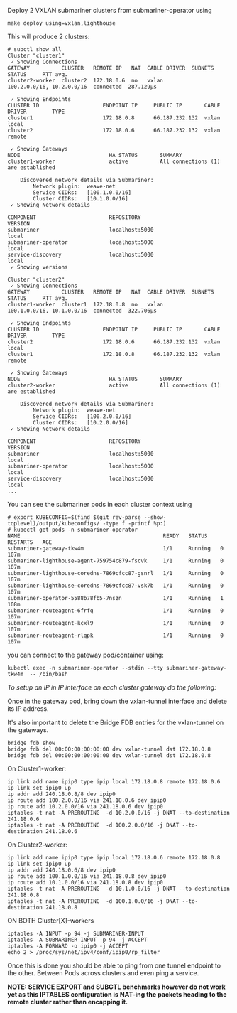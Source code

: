 Deploy 2 VXLAN submariner clusters from submariner-operator using

```
make deploy using=vxlan,lighthouse
```

This will produce 2 clusters:

```
# subctl show all
Cluster "cluster1"
 ✓ Showing Connections
GATEWAY          CLUSTER   REMOTE IP   NAT  CABLE DRIVER  SUBNETS                    STATUS     RTT avg.
cluster2-worker  cluster2  172.18.0.6  no   vxlan         100.2.0.0/16, 10.2.0.0/16  connected  287.129µs

 ✓ Showing Endpoints
CLUSTER ID                    ENDPOINT IP     PUBLIC IP       CABLE DRIVER        TYPE
cluster1                      172.18.0.8      66.187.232.132  vxlan               local
cluster2                      172.18.0.6      66.187.232.132  vxlan               remote

 ✓ Showing Gateways
NODE                            HA STATUS       SUMMARY
cluster1-worker                 active          All connections (1) are established

    Discovered network details via Submariner:
        Network plugin:  weave-net
        Service CIDRs:   [100.1.0.0/16]
        Cluster CIDRs:   [10.1.0.0/16]
 ✓ Showing Network details

COMPONENT                       REPOSITORY                                            VERSION
submariner                      localhost:5000                                        local
submariner-operator             localhost:5000                                        local
service-discovery               localhost:5000                                        local
 ✓ Showing versions

Cluster "cluster2"
 ✓ Showing Connections
GATEWAY          CLUSTER   REMOTE IP   NAT  CABLE DRIVER  SUBNETS                    STATUS     RTT avg.
cluster1-worker  cluster1  172.18.0.8  no   vxlan         100.1.0.0/16, 10.1.0.0/16  connected  322.706µs

 ✓ Showing Endpoints
CLUSTER ID                    ENDPOINT IP     PUBLIC IP       CABLE DRIVER        TYPE
cluster2                      172.18.0.6      66.187.232.132  vxlan               local
cluster1                      172.18.0.8      66.187.232.132  vxlan               remote

 ✓ Showing Gateways
NODE                            HA STATUS       SUMMARY
cluster2-worker                 active          All connections (1) are established

    Discovered network details via Submariner:
        Network plugin:  weave-net
        Service CIDRs:   [100.2.0.0/16]
        Cluster CIDRs:   [10.2.0.0/16]
 ✓ Showing Network details

COMPONENT                       REPOSITORY                                            VERSION
submariner                      localhost:5000                                        local
submariner-operator             localhost:5000                                        local
service-discovery               localhost:5000                                        local
...
```

You can see the submariner pods in each cluster context using
```
# export KUBECONFIG=$(find $(git rev-parse --show-toplevel)/output/kubeconfigs/ -type f -printf %p:)
# kubectl get pods -n submariner-operator
NAME                                             READY   STATUS    RESTARTS   AGE
submariner-gateway-tkw4m                         1/1     Running   0          107m
submariner-lighthouse-agent-759754c879-fscvk     1/1     Running   0          107m
submariner-lighthouse-coredns-7869cfcc87-gsnrl   1/1     Running   0          107m
submariner-lighthouse-coredns-7869cfcc87-vsk7b   1/1     Running   0          107m
submariner-operator-5588b78fb5-7nszn             1/1     Running   1          108m
submariner-routeagent-6frfq                      1/1     Running   0          107m
submariner-routeagent-kcxl9                      1/1     Running   0          107m
submariner-routeagent-rlqpk                      1/1     Running   0          107m
```

you can connect to the gateway pod/container using:

```
kubectl exec -n submariner-operator --stdin --tty submariner-gateway-tkw4m  -- /bin/bash
```

*To setup an IP in IP interface on each cluster gateway do the following:*

Once in the gateway pod, bring down the vxlan-tunnel interface and delete its IP address.

It's also important to delete the Bridge FDB entries for the vxlan-tunnel on the gateways.

```
bridge fdb show
bridge fdb del 00:00:00:00:00:00 dev vxlan-tunnel dst 172.18.0.8
bridge fdb del 00:00:00:00:00:00 dev vxlan-tunnel dst 172.18.0.8
```

On Cluster1-worker:
```
ip link add name ipip0 type ipip local 172.18.0.8 remote 172.18.0.6
ip link set ipip0 up
ip addr add 240.18.0.8/8 dev ipip0
ip route add 100.2.0.0/16 via 241.18.0.6 dev ipip0
ip route add 10.2.0.0/16 via 241.18.0.6 dev ipip0
iptables -t nat -A PREROUTING  -d 10.2.0.0/16 -j DNAT --to-destination 241.18.0.6
iptables -t nat -A PREROUTING  -d 100.2.0.0/16 -j DNAT --to-destination 241.18.0.6
```

On Cluster2-worker:
```
ip link add name ipip0 type ipip local 172.18.0.6 remote 172.18.0.8
ip link set ipip0 up
ip addr add 240.18.0.6/8 dev ipip0
ip route add 100.1.0.0/16 via 241.18.0.8 dev ipip0
ip route add 10.1.0.0/16 via 241.18.0.8 dev ipip0
iptables -t nat -A PREROUTING  -d 10.1.0.0/16 -j DNAT --to-destination 241.18.0.8
iptables -t nat -A PREROUTING  -d 100.1.0.0/16 -j DNAT --to-destination 241.18.0.8
```

ON BOTH Cluster[X]-workers
```
iptables -A INPUT -p 94 -j SUBMARINER-INPUT
iptables -A SUBMARINER-INPUT -p 94 -j ACCEPT
iptables -A FORWARD -o ipip0 -j ACCEPT
echo 2 > /proc/sys/net/ipv4/conf/ipip0/rp_filter
```

Once this is done you should be able to ping from one tunnel endpoint to the other. Between Pods across clusters and even ping a service.

**NOTE: SERVICE EXPORT and SUBCTL benchmarks however do not work yet as this IPTABLES configuration is NAT-ing the packets heading to the remote cluster rather than encapping it.**

